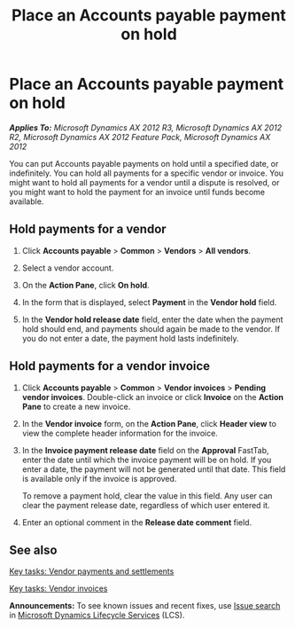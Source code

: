 ﻿---
title: Place an Accounts payable payment on hold
TOCTitle: Place an Accounts payable payment on hold
ms:assetid: 19d282bb-4276-4e77-926d-3a6fc446b36a
ms:mtpsurl: https://technet.microsoft.com/en-us/library/Hh208452(v=AX.60)
ms:contentKeyID: 36056116
ms.date: 04/18/2014
mtps_version: v=AX.60
f1_keywords:
- vendor
- payments
- public sector
- invoice
- accounts payable
- hold
- release date
---

# Place an Accounts payable payment on hold 


_**Applies To:** Microsoft Dynamics AX 2012 R3, Microsoft Dynamics AX 2012 R2, Microsoft Dynamics AX 2012 Feature Pack, Microsoft Dynamics AX 2012_

You can put Accounts payable payments on hold until a specified date, or indefinitely. You can hold all payments for a specific vendor or invoice. You might want to hold all payments for a vendor until a dispute is resolved, or you might want to hold the payment for an invoice until funds become available.

## Hold payments for a vendor

1.  Click **Accounts payable** \> **Common** \> **Vendors** \> **All vendors**.

2.  Select a vendor account.

3.  On the **Action Pane**, click **On hold**.

4.  In the form that is displayed, select **Payment** in the **Vendor hold** field.

5.  In the **Vendor hold release date** field, enter the date when the payment hold should end, and payments should again be made to the vendor. If you do not enter a date, the payment hold lasts indefinitely.

## Hold payments for a vendor invoice

1.  Click **Accounts payable** \> **Common** \> **Vendor invoices** \> **Pending vendor invoices**. Double-click an invoice or click **Invoice** on the **Action Pane** to create a new invoice.

2.  In the **Vendor invoice** form, on the **Action Pane**, click **Header view** to view the complete header information for the invoice.

3.  In the **Invoice payment release date** field on the **Approval** FastTab, enter the date until which the invoice payment will be on hold. If you enter a date, the payment will not be generated until that date. This field is available only if the invoice is approved.
    
    To remove a payment hold, clear the value in this field. Any user can clear the payment release date, regardless of which user entered it.

4.  Enter an optional comment in the **Release date comment** field.

## See also

[Key tasks: Vendor payments and settlements](key-tasks-vendor-payments-and-settlements.md)

[Key tasks: Vendor invoices](key-tasks-vendor-invoices.md)

  
**Announcements:** To see known issues and recent fixes, use [Issue search](http://go.microsoft.com/fwlink/?linkid=389258) in [Microsoft Dynamics Lifecycle Services](http://go.microsoft.com/fwlink/?linkid=306505) (LCS).

